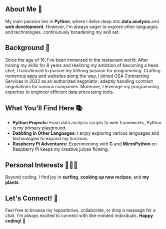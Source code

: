

## About Me 🚀
My main passion lies in **Python**, where I delve deep into **data analysis** and **web development**. However, I'm always eager to explore other languages and technologies, continuously broadening my skill set.

## Background 💼
Since the age of 16, I've been immersed in the restaurant world. After honing my skills for 8 years and realizing my ambition of becoming a head chef, I transitioned to pursue my lifelong passion for programming. Crafting numerous apps and websites along the way, I joined GSA Contracting Services in 2022 as an authorized negotiator, adeptly handling contract negotiations for various companies. Moreover, I leverage my programming expertise to engineer efficient data processing tools.

## What You'll Find Here 📚
- **Python Projects:** From data analysis scripts to web frameworks, Python is my primary playground.
- **Dabbling in Other Languages:** I enjoy exploring various languages and technologies to expand my horizons.
- **Raspberry Pi Adventures:** Experimenting with **C** and **MicroPython** on Raspberry Pi keeps my creative juices flowing.

## Personal Interests 🌊🍳🌿
Beyond coding, I find joy in **surfing**, **cooking up new recipes**, and **my plants**.

## Let's Connect! 🤝
Feel free to browse my repositories, collaborate, or drop a message for a chat. I'm always excited to connect with like-minded individuals. **Happy coding!** 🎉
